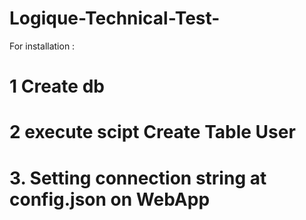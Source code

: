 # Logique-Technical-Test-

For installation :
# 1 Create db
# 2 execute scipt Create Table User

# 3. Setting connection string at config.json on WebApp
